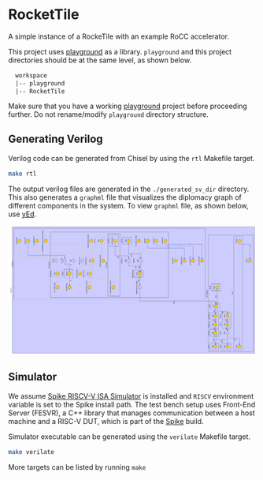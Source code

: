 RocketTile
=======================
A simple instance of a RockeTile with an example RoCC accelerator.

This project uses [playground](https://github.com/morphingmachines/playground.git) as a library. `playground` and this project directories should be at the same level, as shown below.  
```
  workspace
  |-- playground
  |-- RocketTile
```
Make sure that you have a working [playground](https://github.com/morphingmachines/playground.git) project before proceeding further. Do not rename/modify `playground` directory structure.

## Generating Verilog

Verilog code can be generated from Chisel by using the `rtl` Makefile target.

```sh
make rtl
```

The output verilog files are generated in the `./generated_sv_dir` directory. This also generates a `graphml` file that visualizes the diplomacy graph of different components in the system. To view `graphml` file, as shown below, use [yEd](https://askubuntu.com/a/504178).

![diplomacy_graph](./doc/figures/SimDUT.jpg)
## Simulator

 We assume [Spike RISCV-V ISA Simulator](https://github.com/riscv-software-src/riscv-isa-sim) is installed and `RISCV` environment variable is set to the Spike install path. The test bench setup uses Front-End Server (FESVR), a C++ library that manages communication between a host machine and a RISC-V DUT, which is part of the [Spike](https://github.com/riscv-software-src/riscv-isa-sim) build.

Simulator executable can be generated using the `verilate` Makefile target.

```sh
make verilate
```

More targets can be listed by running `make`




